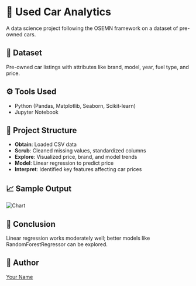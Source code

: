 # 🚗 Used Car Analytics

A data science project following the OSEMN framework on a dataset of pre-owned cars.

## 📁 Dataset
Pre-owned car listings with attributes like brand, model, year, fuel type, and price.

## ⚙️ Tools Used
- Python (Pandas, Matplotlib, Seaborn, Scikit-learn)
- Jupyter Notebook

## 🔎 Project Structure
- **Obtain**: Loaded CSV data
- **Scrub**: Cleaned missing values, standardized columns
- **Explore**: Visualized price, brand, and model trends
- **Model**: Linear regression to predict price
- **Interpret**: Identified key features affecting car prices

## 📈 Sample Output
![Chart](images/pie_chart.png) <!-- Optional: Add visuals -->

## 📌 Conclusion
Linear regression works moderately well; better models like RandomForestRegressor can be explored.

## 🚀 Author
[Your Name](https://github.com/Sutirtho9)
